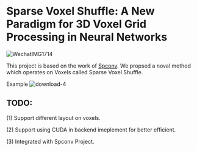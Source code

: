 # Sparse Voxel Shuffle: A New Paradigm for 3D Voxel Grid Processing in Neural Networks

![WechatIMG1714](https://github.com/chester1uo/Sparse-Voxel-Shuffle/assets/47201049/53e09c40-ae6d-4d49-87c2-489b90bb3e9d)

This project is based on the work of [Spconv](https://github.com/traveller59/spconv). We propsed a noval method which operates on Voxels called Sparse Voxel Shuffle.

Example
![download-4](https://github.com/chester1uo/Sparse-Voxel-Shuffle/assets/47201049/621d8ac3-7edf-44db-8084-8c6577e15c04)


## TODO:
(1) Support different layout on voxels.

(2) Support using CUDA in backend imeplement for better efficient.

(3) Integrated with Spconv Project.

